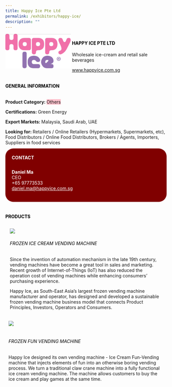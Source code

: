 ```yaml
---
title: Happy Ice Pte Ltd
permalink: /exhibitors/happy-ice/
description: ""
---
```

<head>
	<div class="flex-paragraph">
		<!--hi there! this is a comment and will provide you with instructional guides-->
		<!--insert booth number here!-->
		<p style="text-transform: uppercase"></p></div>
			<div class="flex-container" style="display: flex; flex-wrap: wrap;">
				<!--insert DOWNLOAD link of company logo between the " marks!-->
				<div class="card sgds" style="flex: 1 1 40%; display: block;"><img src="/images/happyice.png"></div>
	<div class="card-sgds" style="flex: 1 1 58%; display: block; margin-left: 3px">
		<h4 style="text-transform: uppercase; color: black;"><!--insert the exhibitor's name between the <b> tags here--><b>Happy Ice Pte Ltd</b></h4><!--insert the exhibitor's description between the <p> tags here-->
		<p>Wholesale ice-cream and retail sale beverages</p>
		<!--insert the exhibitor's website link, making sure there is "https:// www." present please. make sure the entire https link goes in between the " marks-->
		<p><a href="https://www.happyice.com.sg" target="_blank"><!--insert the www website link here (no need for https)-->www.happyice.com.sg</a></p>
	</div>
</div>
</head>

<body>
	<h4 style="text-transform: uppercase; color: black;"><b>General Information</b></h4>
		<div class="flex-container" style="display: flex; flex-wrap: wrap;">
			<div class="card sgds" style="flex: 1 1 65%; display: block; align-self: stretch">
			<div class="flex-paragraph">
			<p><b>Product Category: </b><span style=" background-color: pink; border-radius: 10 px;"><!--insert the exhibitor's pdt cat between the <p> tags here-->Others</span></p> 
				<p><b>Certifications: </b><!--insert all the exhibitor's certifications between the </b> and </p> here--> Green Energy</p>
			<p><b>Export Markets: </b><!--insert all the exhibitor's export markets between the </b> and </p> here-->Malaysia, Saudi Arab, UAE</p>
			<p style="margin-bottom: 10px;"><b>Looking for: </b><!--insert all the exhibitor's potential business partners between the </b> and </p> here-->Retailers / Online Retailers (Hypermarkets, Supermarkets, etc), Food Distributors / Online Food Distributors, Brokers / Agents, Importers, Suppliers in food services</p>
			</div>
		</div>
		<div class="card sgds" style="flex: 1 1 35%; padding: 10px; display: block; background-color: maroon; border-radius: 25px; align-self: center;">
		<h4 style="color: white; margin-top: 10px; margin-left: 10px;">CONTACT</h4>
		<div class="flex-paragraph">
			<!--replace with exhibitor's: -->
			<p style="padding: 10px; color: white;"><b><!-- POC name-->Daniel Ma</b><br><!-- designation-->CEO<br><!--contact number-->+65 97773533<br><!-- for linking purposes, insert their email after "mailto:"...--><a href="mailto:daniel.ma@happyice.com.sg" style="color: white;"><!--...and also include the display email before </a> here-->daniel.ma@happyice.com.sg</a></p>
		</div>
			</div>
		</div>
	<br>
		<h4 style="text-transform: uppercase; color: black;"><b>products</b></h4>
<div style="display: flex; flex-wrap: wrap;">
  <div class="card sgds" style="flex: 1 1 47%; margin: 10px; display: block;"><!--insert the exhibitor's DOWNLOAD image for product between the " marks here-->
	<div class="flex-image" style="display: block;"><img src="https://drive.google.com/uc?id=1-fZuyYPhCvWPFNycu4nqV0FPkU3S4XxG&export=download"></div>
	<div class="flex-paragraph">
		<h6 style="text-transform: uppercase; color: black;"><!--insert product name before </h6> and product description after <p>-->Frozen Ice Cream Vending Machine</h6>
		<p>Since the invention of automation mechanism in the late 19th century, vending machines have become a great tool in sales and marketing. Recent growth of Internet-of-Things (IoT) has also reduced the operation cost of vending machines while enhancing consumers’ purchasing experience.

Happy Ice, as South-East Asia’s largest frozen vending machine manufacturer and operator, has designed and developed a sustainable frozen vending machine business model that connects Product Principles, Investors, Operators and Consumers.</p></div>
	</div>
		<div class="card sgds" style="flex: 1 1 47%; margin: 10px; display: block;">
		<div class="flex-image" style="display: block;"><img src="https://drive.google.com/uc?id=1t8jFhk3uQ145ufjVw6cg5bUkPyp6zqGD&export=download"></div>
	<div class="flex-paragraph">
		<h6 style="text-transform: uppercase; color: black;">  
Frozen Fun Vending Machine</h6>
		<p>Happy Ice designed its own vending machine - Ice Cream Fun-Vending machine that injects elements of fun into an otherwise boring vending process. We turn a traditional claw crane machine into a fully functional ice cream vending machine. The machine allows customers to buy the ice cream and play games at the same time.</p></div>
	</div>
	</div>
</body>